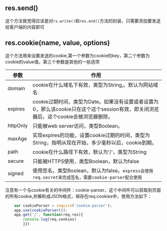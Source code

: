res.send()
-
这个方法我觉得应该是对`rs.write()`和`res.end()`方法的封装，只需要添加要发送给客户端的内容即可

res.cookie(name, value, options)
-
这个方法用来设置发送的cookie,第一个参数为cookie的key，第二个参数为cookie的value值，第三个参数是其他的一些选项

参数|作用      
 ---|---
    domain |cookie在什么域名下有效，类型为String,。默认为网站域名
    expires |cookie过期时间，类型为Date。如果没有设置或者设置为0，那么该cookie只在这个这个session有效，即关闭浏览器后，这个cookie会被浏览器删除。
    httpOnly |只能被web server访问，类型Boolean。
    maxAge |实现expires的功能，设置cookie过期的时间，类型为String，指明从现在开始，多少毫秒以后，cookie到期。
    path |cookie在什么路径下有效，默认为'/'，类型为String
    secure |只能被HTTPS使用，类型Boolean，默认为false
    signed |使用签名，类型Boolean，默认为false。`express会使用req.secret来完成签名，需要cookie-parser配合使用`

注意有一个与cookie有关的中间件：cookie-parser，这个中间件可以获取到页面的所有cookie,并解析成JSON格式，保存在req.cookies中，使用方法如下：
```js
    var cookieParser = require('cookie-parser');
    app.use(cookieParser());
    app.get('/', function(req,res){
        console.log(req,cookies)
        }})
```